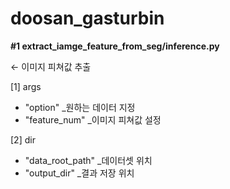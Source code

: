 # doosan_gasturbin

<b> #1 extract_iamge_feature_from_seg/inference.py </b>

← 이미지 피쳐값 추출

[1] args
  - "option" _원하는 데이터 지정
  - "feature_num" _이미지 피쳐값 설정
    
[2] dir
  - "data_root_path" _데이터셋 위치
  - "output_dir" _결과 저장 위치
